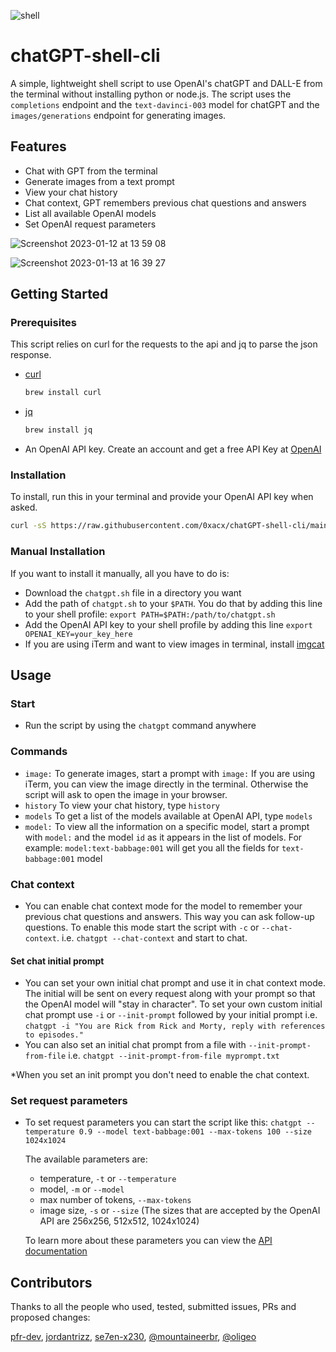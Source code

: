 ![shell](https://user-images.githubusercontent.com/99351112/207697723-a3fabc0b-f067-4f83-96fd-1f7225a0bb38.svg)

# chatGPT-shell-cli 

A simple, lightweight shell script to use OpenAI's chatGPT and DALL-E from the terminal without installing python or node.js. 
The script uses the `completions` endpoint and the `text-davinci-003` model for chatGPT and the `images/generations` endpoint for generating images.

## Features

- Chat with GPT from the terminal
- Generate images from a text prompt
- View your chat history
- Chat context, GPT remembers previous chat questions and answers
- List all available OpenAI models 
- Set OpenAI request parameters

![Screenshot 2023-01-12 at 13 59 08](https://user-images.githubusercontent.com/99351112/212061157-bc92e221-ad29-46b7-a0a8-c2735a09449d.png)

![Screenshot 2023-01-13 at 16 39 27](https://user-images.githubusercontent.com/99351112/212346562-ea568cce-2ca2-4b03-9ebc-ece8902c923d.png)

## Getting Started

### Prerequisites

This script relies on curl for the requests to the api and jq to parse the json response.

* [curl](https://www.curl.se)
  ```sh
  brew install curl
  ```
* [jq](https://stedolan.github.io/jq/)
  ```sh
  brew install jq
  ```
* An OpenAI API key. Create an account and get a free API Key at [OpenAI](https://beta.openai.com/account/api-keys)

### Installation

   To install, run this in your terminal and provide your OpenAI API key when asked.
   
   ```sh
   curl -sS https://raw.githubusercontent.com/0xacx/chatGPT-shell-cli/main/install.sh | sudo -E bash
   ```
  
### Manual Installation

  If you want to install it manually, all you have to do is:

  - Download the `chatgpt.sh` file in a directory you want
  - Add the path of `chatgpt.sh` to your `$PATH`. You do that by adding this line to your shell profile: `export PATH=$PATH:/path/to/chatgpt.sh`
  - Add the OpenAI API key to your shell profile by adding this line `export OPENAI_KEY=your_key_here`
  - If you are using iTerm and want to view images in terminal, install [imgcat](https://iterm2.com/utilities/imgcat)

## Usage

### Start

  - Run the script by using the `chatgpt` command anywhere

### Commands

  - `image:` To generate images, start a prompt with `image:`
    If you are using iTerm, you can view the image directly in the terminal. Otherwise the script will ask to open the image in your browser.
  - `history` To view your chat history, type `history`
  - `models` To get a list of the models available at OpenAI API, type `models`
  - `model:` To view all the information on a specific model, start a prompt with `model:` and the model `id` as it appears in the list of models. For example: `model:text-babbage:001` will get you all the fields for `text-babbage:001` model

### Chat context

  - You can enable chat context mode for the model to remember your previous chat questions and answers. This way you can ask follow-up questions. To enable this mode start the script with `-c` or `--chat-context`. i.e. `chatgpt --chat-context` and start to chat. 

#### Set chat initial prompt
  - You can set your own initial chat prompt and use it in chat context mode. The initial will be sent on every request along with your prompt so that the OpenAI model will "stay in character". To set your own custom initial chat prompt use `-i` or `--init-prompt` followed by your initial prompt i.e. `chatgpt -i "You are Rick from Rick and Morty, reply with references to episodes."` 
  - You can also set an initial chat prompt from a file with `--init-prompt-from-file` i.e. `chatgpt --init-prompt-from-file myprompt.txt`
  
  *When you set an init prompt you don't need to enable the chat context. 

### Set request parameters

  - To set request parameters you can start the script like this: `chatgpt --temperature 0.9 --model text-babbage:001 --max-tokens 100 --size 1024x1024`
  
    The available parameters are: 
      - temperature,  `-t` or `--temperature`
      - model, `-m` or `--model`
      - max number of tokens, `--max-tokens`
      - image size, `-s` or `--size` (The sizes that are accepted by the OpenAI API are 256x256, 512x512, 1024x1024)
      
    To learn more about these parameters you can view the [API documentation](https://platform.openai.com/docs/api-reference/completions/create)
    
    
## Contributors
Thanks to all the people who used, tested, submitted issues, PRs and proposed changes:

[pfr-dev](https://www.github.com/pfr-dev), [jordantrizz](https://www.github.com/jordantrizz), [se7en-x230](https://www.github.com/se7en-x230), [@mountaineerbr](https://www.github.com/mountaineerbr), [@oligeo](https://www.github.com/oligeo)

